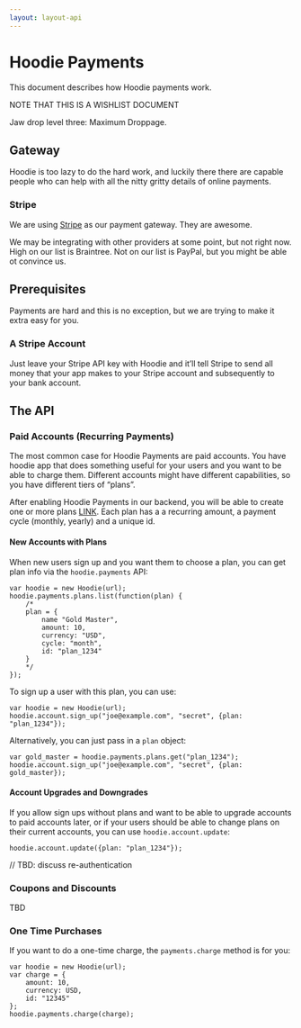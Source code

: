 ```yaml
---
layout: layout-api
---
```


# Hoodie Payments

This document describes how Hoodie payments work.

NOTE THAT THIS IS A WISHLIST DOCUMENT

Jaw drop level three: Maximum Droppage.


## Gateway

Hoodie is too lazy to do the hard work, and luckily there there are capable people who can help with all the nitty gritty details of online payments.

### Stripe

We are using [Stripe](http://stripe.com) as our payment gateway. They are awesome.

We may be integrating with other providers at some point, but not right now. High on our list is Braintree. Not on our list is PayPal, but you might be able ot convince us.


## Prerequisites

Payments are hard and this is no exception, but we are trying to make it extra easy for you.

### A Stripe Account

Just leave your Stripe API key with Hoodie and it’ll tell Stripe to send all money that your app makes to your Stripe account and subsequently to your bank account.


## The API

### Paid Accounts (Recurring Payments)

The most common case for Hoodie Payments are paid accounts. You have hoodie app that does something useful for your users and you want to be able to charge them. Different accounts might have different capabilities, so you have different tiers of “plans”.

After enabling Hoodie Payments in our backend, you will be able to create one or more plans [LINK](TBD). Each plan has a a recurring amount, a payment cycle (monthly, yearly) and a unique id.

#### New Accounts with Plans

When new users sign up and you want them to choose a plan, you can get plan info via the `hoodie.payments` API:

    var hoodie = new Hoodie(url);
    hoodie.payments.plans.list(function(plan) {
        /*
        plan = {
            name "Gold Master",
            amount: 10,
            currency: "USD",
            cycle: "month",
            id: "plan_1234"
        }
        */
    });

To sign up a user with this plan, you can use:

    var hoodie = new Hoodie(url);
    hoodie.account.sign_up("joe@example.com", "secret", {plan: "plan_1234"});

Alternatively, you can just pass in a `plan` object:

    var gold_master = hoodie.payments.plans.get("plan_1234");
    hoodie.account.sign_up("joe@example.com", "secret", {plan: gold_master});

#### Account Upgrades and Downgrades

If you allow sign ups without plans and want to be able to upgrade accounts to paid accounts later, or if your users should be able to change plans on their current accounts, you can use `hoodie.account.update`:

    hoodie.account.update({plan: "plan_1234"});

// TBD: discuss re-authentication

### Coupons and Discounts

TBD

### One Time Purchases

If you want to do a one-time charge, the `payments.charge` method is for you:

    var hoodie = new Hoodie(url);
    var charge = {
        amount: 10,
        currency: USD,
        id: "12345"
    };
    hoodie.payments.charge(charge);
